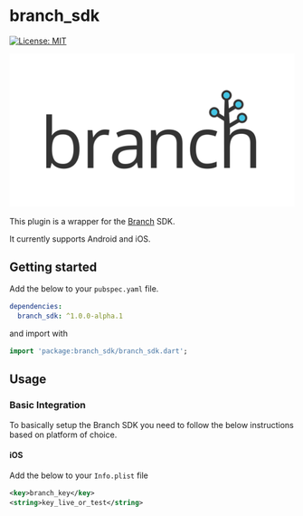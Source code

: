 # branch_sdk

[![License: MIT](https://img.shields.io/badge/License-MIT-yellow.svg)](https://opensource.org/licenses/MIT)

![Branch](https://github.com/francis94c/branch_sdk/blob/master/assets/images/branch.png?raw=true)

This plugin is a wrapper for the [Branch](https://branch.io) SDK.

It currently supports Android and iOS.

## Getting started

Add the below to your `pubspec.yaml` file.

```yaml
dependencies:
  branch_sdk: ^1.0.0-alpha.1
```

and import with

```dart
import 'package:branch_sdk/branch_sdk.dart';
```

## Usage

### Basic Integration

To basically setup the Branch SDK you need to follow the below instructions based on platform of choice.

#### iOS

Add the below to your `Info.plist` file

```xml
<key>branch_key</key>
<string>key_live_or_test</string>
```
